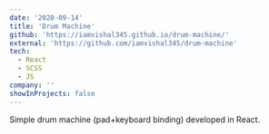 ```yaml
---
date: '2020-09-14'
title: 'Drum Machine'
github: 'https://iamvishal345.github.io/drum-machine/'
external: 'https://github.com/iamvishal345/drum-machine'
tech:
  - React
  - SCSS
  - JS
company: ''
showInProjects: false
---
```


Simple drum machine (pad+keyboard binding) developed in React.
